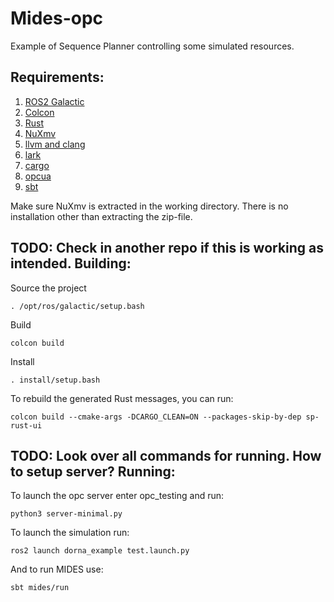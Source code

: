 Mides-opc
====================

Example of Sequence Planner controlling some simulated resources.

Requirements:
-----------------
1. [ROS2 Galactic](https://docs.ros.org/en/foxy/Releases/Release-Galactic-Geochelone.html)
2. [Colcon](https://colcon.readthedocs.io/en/released/user/installation.html)
3. [Rust](https://rustup.rs/)
4. [NuXmv](https://nuxmv.fbk.eu)
5. [llvm and clang](https://rust-lang.github.io/rust-bindgen/requirements.html#clang)
6. [lark](https://pypi.org/project/lark/)
7. [cargo](https://doc.rust-lang.org/cargo/getting-started/installation.html) 
8. [opcua](https://github.com/FreeOpcUa/opcua-asyncio)
9. [sbt](https://www.scala-sbt.org/download.html)

Make sure NuXmv is extracted in the working directory. There is no installation other than extracting the zip-file.

__TODO:__ Check in another repo if this is working as intended.
Building:
-----------------
Source the project
```
. /opt/ros/galactic/setup.bash
```

Build
```
colcon build
```

Install
```
. install/setup.bash
```

To rebuild the generated Rust messages, you can run:
```
colcon build --cmake-args -DCARGO_CLEAN=ON --packages-skip-by-dep sp-rust-ui
```

__TODO:__ Look over all commands for running. How to setup server?
Running:
-----------------
To launch the opc server enter opc_testing and run:
```
python3 server-minimal.py
```


To launch the simulation run:
```
ros2 launch dorna_example test.launch.py
```

And to run MIDES use:
```
sbt mides/run
```
